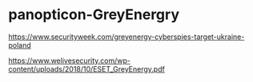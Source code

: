 # panopticon-GreyEnergry

https://www.securityweek.com/greyenergy-cyberspies-target-ukraine-poland

https://www.welivesecurity.com/wp-content/uploads/2018/10/ESET_GreyEnergy.pdf
